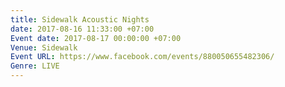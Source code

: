 ```yaml
---
title: Sidewalk Acoustic Nights
date: 2017-08-16 11:33:00 +07:00
Event date: 2017-08-17 00:00:00 +07:00
Venue: Sidewalk
Event URL: https://www.facebook.com/events/880050655482306/
Genre: LIVE
---
```


